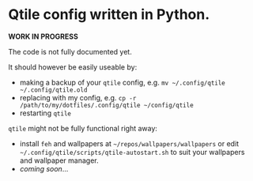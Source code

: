 # Qtile config written in Python.

**WORK IN PROGRESS**

The code is not fully documented yet.  

It should however be easily useable by:
- making a backup of your `qtile` config, e.g. `mv ~/.config/qtile ~/.config/qtile.old`
- replacing with my config, e.g. `cp -r /path/to/my/dotfiles/.config/qtile ~/config/qtile`
- restarting `qtile`

`qtile` might not be fully functional right away:
- install `feh` and wallpapers at `~/repos/wallpapers/wallpapers` or edit `~/.config/qtile/scripts/qtile-autostart.sh` to suit your wallpapers and wallpaper manager.
- *coming soon*...
